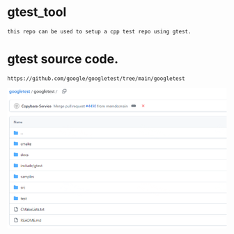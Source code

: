 # gtest_tool

    this repo can be used to setup a cpp test repo using gtest.

# gtest source code.
    https://github.com/google/googletest/tree/main/googletest

![image](gtest-source-code.png)
